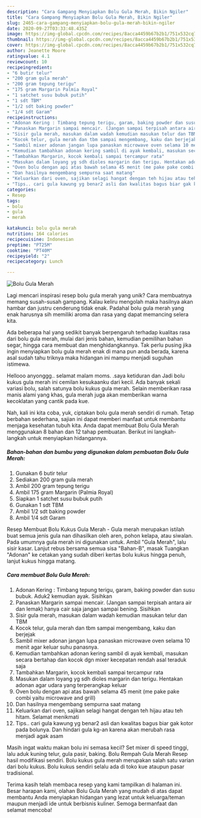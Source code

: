 ```yaml
---
description: "Cara Gampang Menyiapkan Bolu Gula Merah, Bikin Ngiler"
title: "Cara Gampang Menyiapkan Bolu Gula Merah, Bikin Ngiler"
slug: 2465-cara-gampang-menyiapkan-bolu-gula-merah-bikin-ngiler
date: 2020-09-27T03:33:48.435Z
image: https://img-global.cpcdn.com/recipes/8acca4459b67b2b1/751x532cq70/bolu-gula-merah-foto-resep-utama.jpg
thumbnail: https://img-global.cpcdn.com/recipes/8acca4459b67b2b1/751x532cq70/bolu-gula-merah-foto-resep-utama.jpg
cover: https://img-global.cpcdn.com/recipes/8acca4459b67b2b1/751x532cq70/bolu-gula-merah-foto-resep-utama.jpg
author: Jeanette Moore
ratingvalue: 4.1
reviewcount: 10
recipeingredient:
- "6 butir telur"
- "200 gram gula merah"
- "200 gram tepung terigu"
- "175 gram Margarin Palmia Royal"
- "1 satchet susu bubuk putih"
- "1 sdt TBM"
- "1/2 sdt baking powder"
- "1/4 sdt Garam"
recipeinstructions:
- "Adonan Kering : Timbang tepung terigu, garam, baking powder dan susu bubuk. Aduk2 kemudian ayak. Sisihkan"
- "Panaskan Margarin sampai mencair. (Jangan sampai terpisah antara air dan lemak) hanya cair saja jangan sampai bening. Sisihkan"
- "Sisir gula merah, masukan dalam wadah kemudian masukan telur dan TBM"
- "Kocok telur, gula merah dan tbm sampai mengembang, kaku dan berjejak"
- "Sambil mixer adonan jangan lupa panaskan microwave oven selama 10 menit agar keluar suhu panasnya."
- "Kemudian tambahkan adonan kering sambil di ayak kembali, masukan secara bertahap dan kocok dgn mixer kecepatan rendah asal teraduk saja"
- "Tambahkan Margarin, kocok kembali sampai tercampur rata"
- "Masukan dalam loyang yg sdh dioles margarin dan terigu. Hentakan adonan agar udara yang terperangkap keluar"
- "Oven bolu dengan api atas bawah selama 45 menit (me pake pake combi yaitu microwave and grill)"
- "Dan hasilnya mengembang sempurna saat matang"
- "Keluarkan dari oven, sajikan selagi hangat dengan teh hijau atau teh hitam. Selamat menikmati"
- "Tips.. cari gula kawung yg benar2 asli dan kwalitas bagus biar gak kotor pada bolunya. Dan hindari gula kg-an karena akan merubah rasa menjadi agak asam"
categories:
- Resep
tags:
- bolu
- gula
- merah

katakunci: bolu gula merah 
nutrition: 164 calories
recipecuisine: Indonesian
preptime: "PT25M"
cooktime: "PT40M"
recipeyield: "2"
recipecategory: Lunch

---
```



![Bolu Gula Merah](https://img-global.cpcdn.com/recipes/8acca4459b67b2b1/751x532cq70/bolu-gula-merah-foto-resep-utama.jpg)

Lagi mencari inspirasi resep bolu gula merah yang unik? Cara membuatnya memang susah-susah gampang. Kalau keliru mengolah maka hasilnya akan hambar dan justru cenderung tidak enak. Padahal bolu gula merah yang enak harusnya sih memiliki aroma dan rasa yang dapat memancing selera kita.

Ada beberapa hal yang sedikit banyak berpengaruh terhadap kualitas rasa dari bolu gula merah, mulai dari jenis bahan, kemudian pemilihan bahan segar, hingga cara membuat dan menghidangkannya. Tak perlu pusing jika ingin menyiapkan bolu gula merah enak di mana pun anda berada, karena asal sudah tahu triknya maka hidangan ini mampu menjadi suguhan istimewa.

Hellooo anyonggg.. selamat malam moms. .saya ketiduran dan Jadi bolu kukus gula merah ini cemilan kesukaanku dari kecil. Ada banyak sekali variasi bolu, salah satunya bolu kukus gula merah. Selain memberikan rasa manis alami yang khas, gula merah juga akan memberikan warna kecoklatan yang cantik pada kue.


Nah, kali ini kita coba, yuk, ciptakan bolu gula merah sendiri di rumah. Tetap berbahan sederhana, sajian ini dapat memberi manfaat untuk membantu menjaga kesehatan tubuh kita. Anda dapat membuat Bolu Gula Merah menggunakan 8 bahan dan 12 tahap pembuatan. Berikut ini langkah-langkah untuk menyiapkan hidangannya.

<!--inarticleads1-->

##### Bahan-bahan dan bumbu yang digunakan dalam pembuatan Bolu Gula Merah:

1. Gunakan 6 butir telur
1. Sediakan 200 gram gula merah
1. Ambil 200 gram tepung terigu
1. Ambil 175 gram Margarin (Palmia Royal)
1. Siapkan 1 satchet susu bubuk putih
1. Gunakan 1 sdt TBM
1. Ambil 1/2 sdt baking powder
1. Ambil 1/4 sdt Garam


Resep Membuat Bolu Kukus Gula Merah - Gula merah merupakan istilah buat semua jenis gula nan dihasilkan oleh aren, pohon kelapa, atau siwalan. Pada umumnya gula merah ini digunakan untuk. Ambil &#34;Gula Merah&#34;, lalu sisir kasar. Lanjut rebus bersama semua sisa &#34;Bahan-B&#34;, masak Tuangkan &#34;Adonan&#34; ke cetakan yang sudah diberi kertas bolu kukus hingga penuh, lanjut kukus hingga matang. 

<!--inarticleads2-->

##### Cara membuat Bolu Gula Merah:

1. Adonan Kering : Timbang tepung terigu, garam, baking powder dan susu bubuk. Aduk2 kemudian ayak. Sisihkan
1. Panaskan Margarin sampai mencair. (Jangan sampai terpisah antara air dan lemak) hanya cair saja jangan sampai bening. Sisihkan
1. Sisir gula merah, masukan dalam wadah kemudian masukan telur dan TBM
1. Kocok telur, gula merah dan tbm sampai mengembang, kaku dan berjejak
1. Sambil mixer adonan jangan lupa panaskan microwave oven selama 10 menit agar keluar suhu panasnya.
1. Kemudian tambahkan adonan kering sambil di ayak kembali, masukan secara bertahap dan kocok dgn mixer kecepatan rendah asal teraduk saja
1. Tambahkan Margarin, kocok kembali sampai tercampur rata
1. Masukan dalam loyang yg sdh dioles margarin dan terigu. Hentakan adonan agar udara yang terperangkap keluar
1. Oven bolu dengan api atas bawah selama 45 menit (me pake pake combi yaitu microwave and grill)
1. Dan hasilnya mengembang sempurna saat matang
1. Keluarkan dari oven, sajikan selagi hangat dengan teh hijau atau teh hitam. Selamat menikmati
1. Tips.. cari gula kawung yg benar2 asli dan kwalitas bagus biar gak kotor pada bolunya. Dan hindari gula kg-an karena akan merubah rasa menjadi agak asam


Masih ingat waktu makan bolu ini semasa kecil? Set mixer di speed tinggi, lalu aduk kuning telur, gula pasir, baking. Bolu Rempah Gula Merah Resep hasil modifikasi sendiri. Bolu kukus gula merah merupakan salah satu varian dari bolu kukus. Bolu kukus sendiri selalu ada di toko kue ataupun pasar tradisional. 

Terima kasih telah membaca resep yang kami tampilkan di halaman ini. Besar harapan kami, olahan Bolu Gula Merah yang mudah di atas dapat membantu Anda menyiapkan hidangan yang lezat untuk keluarga/teman maupun menjadi ide untuk berbisnis kuliner. Semoga bermanfaat dan selamat mencoba!
